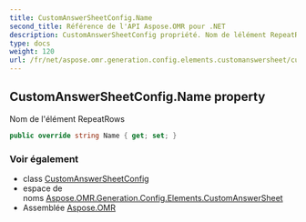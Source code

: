 ```yaml
---
title: CustomAnswerSheetConfig.Name
second_title: Référence de l'API Aspose.OMR pour .NET
description: CustomAnswerSheetConfig propriété. Nom de lélément RepeatRows
type: docs
weight: 120
url: /fr/net/aspose.omr.generation.config.elements.customanswersheet/customanswersheetconfig/name/
---
```

## CustomAnswerSheetConfig.Name property

Nom de l'élément RepeatRows

```csharp
public override string Name { get; set; }
```

### Voir également

* class [CustomAnswerSheetConfig](../)
* espace de noms [Aspose.OMR.Generation.Config.Elements.CustomAnswerSheet](../../customanswersheetconfig/)
* Assemblée [Aspose.OMR](../../../)


